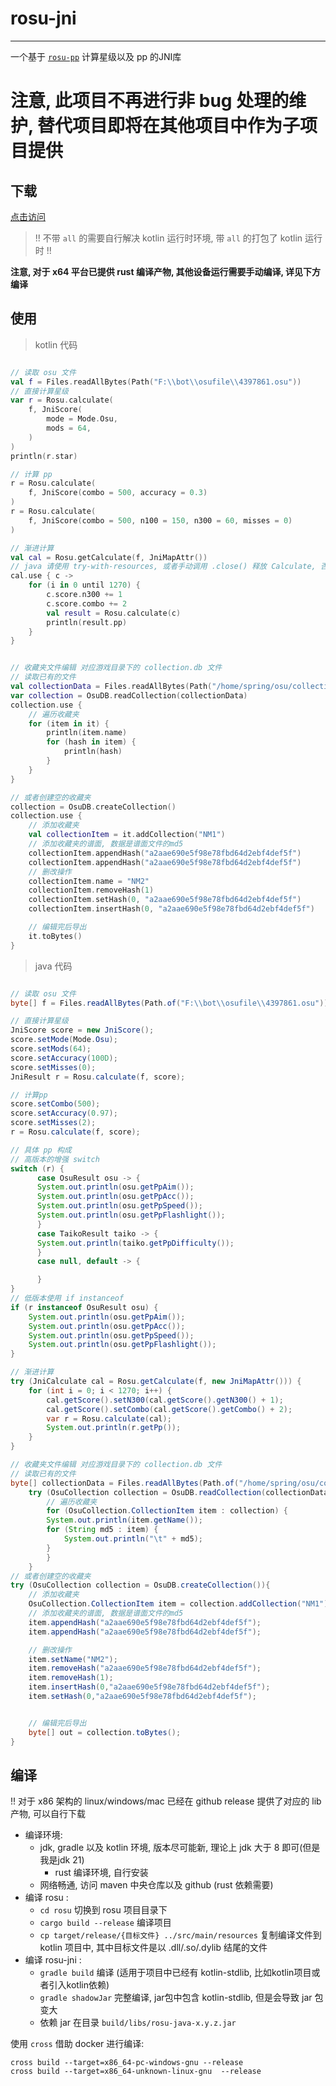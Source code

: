 # rosu-jni
---
一个基于 [`rosu-pp`](https://github.com/MaxOhn/rosu-pp) 计算星级以及 pp 的JNI库

# 注意, 此项目不再进行非 bug 处理的维护, 替代项目即将在其他项目中作为子项目提供

## 下载
 [点击访问](https://disk.365246692.xyz/other/rosu-jni-release)
> !! 不带 `all` 的需要自行解决 kotlin 运行时环境, 带 `all` 的打包了 kotlin 运行时 !!

**注意, 对于 x64 平台已提供 rust 编译产物, 其他设备运行需要手动编译,
详见下方编译**

## 使用
> kotlin 代码
```kotlin

// 读取 osu 文件
val f = Files.readAllBytes(Path("F:\\bot\\osufile\\4397861.osu"))
// 直接计算星级
var r = Rosu.calculate(
    f, JniScore(
        mode = Mode.Osu,
        mods = 64,
    )
)
println(r.star)

// 计算 pp
r = Rosu.calculate(
    f, JniScore(combo = 500, accuracy = 0.3)
)
r = Rosu.calculate(
    f, JniScore(combo = 500, n100 = 150, n300 = 60, misses = 0)
)

// 渐进计算
val cal = Rosu.getCalculate(f, JniMapAttr())
// java 请使用 try-with-resources, 或者手动调用 .close() 释放 Calculate, 否则会导致内存泄漏
cal.use { c ->
    for (i in 0 until 1270) {
        c.score.n300 += 1
        c.score.combo += 2
        val result = Rosu.calculate(c)
        println(result.pp)
    }
}


// 收藏夹文件编辑 对应游戏目录下的 collection.db 文件
// 读取已有的文件
val collectionData = Files.readAllBytes(Path("/home/spring/osu/collection.db"))
var collection = OsuDB.readCollection(collectionData)
collection.use {
    // 遍历收藏夹
    for (item in it) {
        println(item.name)
        for (hash in item) {
            println(hash)
        }
    }       
}

// 或者创建空的收藏夹
collection = OsuDB.createCollection()
collection.use {
    // 添加收藏夹
    val collectionItem = it.addCollection("NM1")
    // 添加收藏夹的谱面, 数据是谱面文件的md5
    collectionItem.appendHash("a2aae690e5f98e78fbd64d2ebf4def5f")
    collectionItem.appendHash("a2aae690e5f98e78fbd64d2ebf4def5f")
    // 删改操作
    collectionItem.name = "NM2"
    collectionItem.removeHash(1)
    collectionItem.setHash(0, "a2aae690e5f98e78fbd64d2ebf4def5f")
    collectionItem.insertHash(0, "a2aae690e5f98e78fbd64d2ebf4def5f")

    // 编辑完后导出
    it.toBytes()
}
```
> java 代码
```java

// 读取 osu 文件
byte[] f = Files.readAllBytes(Path.of("F:\\bot\\osufile\\4397861.osu"));

// 直接计算星级
JniScore score = new JniScore();
score.setMode(Mode.Osu);
score.setMods(64);
score.setAccuracy(100D);
score.setMisses(0);
JniResult r = Rosu.calculate(f, score);

// 计算pp
score.setCombo(500);
score.setAccuracy(0.97);
score.setMisses(2);
r = Rosu.calculate(f, score);

// 具体 pp 构成
// 高版本的增强 switch
switch (r) {
      case OsuResult osu -> {
      System.out.println(osu.getPpAim());
      System.out.println(osu.getPpAcc());
      System.out.println(osu.getPpSpeed());
      System.out.println(osu.getPpFlashlight());
      }
      case TaikoResult taiko -> {
      System.out.println(taiko.getPpDifficulty());
      }
      case null, default -> {

      }
}
// 低版本使用 if instanceof
if (r instanceof OsuResult osu) {
    System.out.println(osu.getPpAim());
    System.out.println(osu.getPpAcc());
    System.out.println(osu.getPpSpeed());
    System.out.println(osu.getPpFlashlight());
}

// 渐进计算
try (JniCalculate cal = Rosu.getCalculate(f, new JniMapAttr())) {
    for (int i = 0; i < 1270; i++) {
        cal.getScore().setN300(cal.getScore().getN300() + 1);
        cal.getScore().setCombo(cal.getScore().getCombo() + 2);
        var r = Rosu.calculate(cal);
        System.out.println(r.getPp());
    }
}

// 收藏夹文件编辑 对应游戏目录下的 collection.db 文件
// 读取已有的文件
byte[] collectionData = Files.readAllBytes(Path.of("/home/spring/osu/collection.db"));
    try (OsuCollection collection = OsuDB.readCollection(collectionData)){
        // 遍历收藏夹
        for (OsuCollection.CollectionItem item : collection) {
        System.out.println(item.getName());
        for (String md5 : item) {
            System.out.println("\t" + md5);
        }
        }
    }
// 或者创建空的收藏夹
try (OsuCollection collection = OsuDB.createCollection()){
    // 添加收藏夹
    OsuCollection.CollectionItem item = collection.addCollection("NM1");
    // 添加收藏夹的谱面, 数据是谱面文件的md5
    item.appendHash("a2aae690e5f98e78fbd64d2ebf4def5f");
    item.appendHash("a2aae690e5f98e78fbd64d2ebf4def5f");

    // 删改操作
    item.setName("NM2");
    item.removeHash("a2aae690e5f98e78fbd64d2ebf4def5f");
    item.removeHash(1);
    item.insertHash(0,"a2aae690e5f98e78fbd64d2ebf4def5f");
    item.setHash(0,"a2aae690e5f98e78fbd64d2ebf4def5f");


    // 编辑完后导出
    byte[] out = collection.toBytes();
}
```

## 编译
!! 对于 x86 架构的 linux/windows/mac 已经在 github release 提供了对应的 lib 产物, 可以自行下载
- 编译环境: 
  - jdk, gradle 以及 kotlin 环境, 版本尽可能新, 理论上 jdk 大于 8 即可(但是我是jdk 21)
    - rust 编译环境, 自行安装
  - 网络畅通, 访问 maven 中央仓库以及 github (rust 依赖需要)
- 编译 rosu :
  - `cd rosu` 切换到 rosu 项目目录下
  - `cargo build --release` 编译项目
  - `cp target/release/{目标文件} ../src/main/resources` 复制编译文件到 kotlin 项目中, 其中目标文件是以 .dll/.so/.dylib 结尾的文件
- 编译 rosu-jni :
  - `gradle build` 编译 (适用于项目中已经有 kotlin-stdlib, 比如kotlin项目或者引入kotlin依赖)
  - `gradle shadowJar` 完整编译, jar包中包含 kotlin-stdlib, 但是会导致 jar 包变大
  - 依赖 jar 在目录 `build/libs/rosu-java-x.y.z.jar`

使用 `cross` 借助 docker 进行编译:
```shell
cross build --target=x86_64-pc-windows-gnu --release 
cross build --target=x86_64-unknown-linux-gnu  --release 
```


